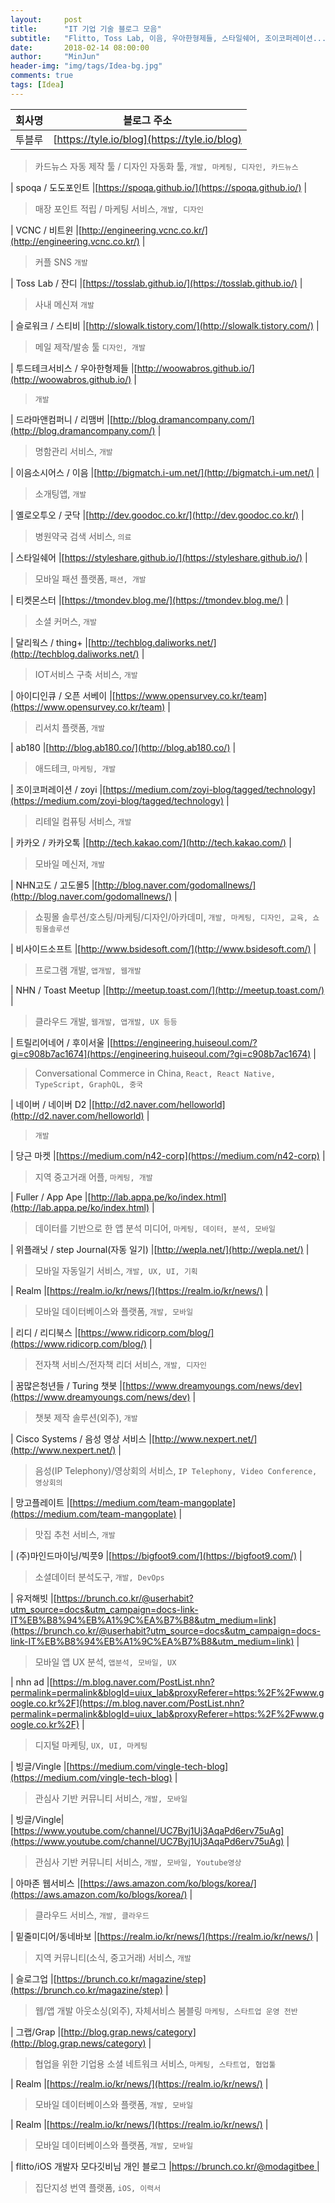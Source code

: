 ```yaml
---
layout:     post
title:      "IT 기업 기술 블로그 모음"
subtitle:   "Flitto, Toss Lab, 이음, 우아한형제들, 스타일쉐어, 조이코퍼레이션..."
date:       2018-02-14 08:00:00
author:     "MinJun"
header-img: "img/tags/Idea-bg.jpg"
comments: true 
tags: [Idea]
---
```



| 회사명  | 블로그 주소 | 
| :--: | :--: |
| 투블루 |[https://tyle.io/blog](https://tyle.io/blog) |  <br>

> 카드뉴스 자동 제작 툴 / 디자인 자동화 툴, `개발, 마케팅, 디자인, 카드뉴스` <br>

| spoqa / 도도포인트 |[https://spoqa.github.io/](https://spoqa.github.io/) |  <br>
> 매장 포인트 적립 / 마케팅 서비스, `개발, 디자인` <br>

| VCNC / 비트윈 |[http://engineering.vcnc.co.kr/](http://engineering.vcnc.co.kr/) |  <br>
> 커플 SNS  `개발` <br>

| Toss Lab / 잔디 |[https://tosslab.github.io/](https://tosslab.github.io/) |  <br>
> 사내 메신져  `개발` <br>

| 슬로워크 / 스티비 |[http://slowalk.tistory.com/](http://slowalk.tistory.com/) |  <br>
> 메일 제작/발송 툴  `디자인, 개발` <br>

| 투드테크서비스 / 우아한형제들 |[http://woowabros.github.io/](http://woowabros.github.io/) |  <br>
>  `개발` <br>

| 드라마앤컴퍼니 / 리맴버 |[http://blog.dramancompany.com/](http://blog.dramancompany.com/) |  <br>
>  명함관리 서비스, `개발` <br> 

| 이음소시어스 / 이음 |[http://bigmatch.i-um.net/](http://bigmatch.i-um.net/) |  <br>
>  소개팅앱, `개발` <br> 

| 옐로오투오 / 굿닥 |[http://dev.goodoc.co.kr/](http://dev.goodoc.co.kr/) |  <br>
>  병원약국 검색 서비스, `의료` <br> 

| 스타일쉐어 |[https://styleshare.github.io/](https://styleshare.github.io/) |  <br>
>  모바일 패션 플랫폼, `패션, 개발` <br> 

| 티켓몬스터 |[https://tmondev.blog.me/](https://tmondev.blog.me/) |  <br>
>  소셜 커머스, `개발` <br> 

| 달리웍스 / thing+ |[http://techblog.daliworks.net/](http://techblog.daliworks.net/) |  <br>
>  IOT서비스 구축 서비스, `개발` <br> 

| 아이디인큐 / 오픈 서베이 |[https://www.opensurvey.co.kr/team](https://www.opensurvey.co.kr/team) |  <br>
>  리서치 플랫폼, `개발` <br> 

| ab180 |[http://blog.ab180.co/](http://blog.ab180.co/) |  <br>
>  애드테크, `마케팅, 개발` <br> 

| 조이코퍼레이션 / zoyi |[https://medium.com/zoyi-blog/tagged/technology](https://medium.com/zoyi-blog/tagged/technology) |  <br>
>  리테일 컴퓨팅 서비스, `개발` <br> 

| 카카오 / 카카오톡 |[http://tech.kakao.com/](http://tech.kakao.com/) |  <br>
>  모바일 메신저, `개발` <br> 

| NHN고도 / 고도몰5 |[http://blog.naver.com/godomallnews/](http://blog.naver.com/godomallnews/) |  <br>
>  쇼핑몰 솔루션/호스팅/마케팅/디자인/아카데미, `개발, 마케팅, 디자인, 교육, 쇼핑몰솔루션` <br> 

| 비사이드소프트 |[http://www.bsidesoft.com/](http://www.bsidesoft.com/) |  <br>
>  프로그램 개발, `앱개발, 웹개발` <br> 

| NHN / Toast Meetup |[http://meetup.toast.com/](http://meetup.toast.com/) |  <br>
>  클라우드 개발, `웹개발, 앱개발, UX 등등` <br> 

| 트릴리어네어 / 후이서울 |[https://engineering.huiseoul.com/?gi=c908b7ac1674](https://engineering.huiseoul.com/?gi=c908b7ac1674) |  <br>
>  Conversational Commerce in China, `React, React Native, TypeScript, GraphQL, 중국` <br> 

| 네이버 / 네이버 D2 |[http://d2.naver.com/helloworld](http://d2.naver.com/helloworld) |  <br>
>  `개발` <br> 

| 당근 마켓 |[https://medium.com/n42-corp](https://medium.com/n42-corp) |  <br>
>  지역 중고거래 어플, `마케팅, 개발` <br> 

| Fuller / App Ape |[http://lab.appa.pe/ko/index.html](http://lab.appa.pe/ko/index.html) |  <br>
>  데이터를 기반으로 한 앱 분석 미디어, `마케팅, 데이터, 분석, 모바일` <br> 

| 위플래닛 / step Journal(자동 일기) |[http://wepla.net/](http://wepla.net/) |  <br>
>  모바일 자동일기 서비스, `개발, UX, UI, 기획` <br> 

| Realm |[https://realm.io/kr/news/](https://realm.io/kr/news/) |  <br>
>  모바일 데이터베이스와 플랫폼, `개발, 모바일` <br> 

| 리디 / 리디북스 |[https://www.ridicorp.com/blog/](https://www.ridicorp.com/blog/) |  <br>
>  전자책 서비스/전자책 리더 서비스, `개발, 디자인` <br> 

| 꿈많은청년들 / Turing 챗봇 |[https://www.dreamyoungs.com/news/dev](https://www.dreamyoungs.com/news/dev) |  <br>
>  챗봇 제작 솔루션(외주), `개발` <br> 

| Cisco Systems / 음성 영상 서비스 |[http://www.nexpert.net/](http://www.nexpert.net/) |  <br>
>  음성(IP Telephony)/영상회의 서비스, `IP Telephony, Video Conference, 영상회의` <br> 

| 망고플레이트 |[https://medium.com/team-mangoplate](https://medium.com/team-mangoplate) |  <br>
>  맛집 추천 서비스, `개발` <br> 

| (주)마인드마이닝/빅풋9 |[https://bigfoot9.com/](https://bigfoot9.com/) |  <br>
>  소셜데이터 분석도구, `개발, DevOps` <br> 

| 유저해빗 |[https://brunch.co.kr/@userhabit?utm_source=docs&utm_campaign=docs-link-IT%EB%B8%94%EB%A1%9C%EA%B7%B8&utm_medium=link](https://brunch.co.kr/@userhabit?utm_source=docs&utm_campaign=docs-link-IT%EB%B8%94%EB%A1%9C%EA%B7%B8&utm_medium=link) |  <br>
>  모바일 앱 UX 분석, `앱분석, 모바일, UX` <br> 

| nhn ad |[https://m.blog.naver.com/PostList.nhn?permalink=permalink&blogId=uiux_lab&proxyReferer=https:%2F%2Fwww.google.co.kr%2F](https://m.blog.naver.com/PostList.nhn?permalink=permalink&blogId=uiux_lab&proxyReferer=https:%2F%2Fwww.google.co.kr%2F) |  <br>
>  디지털 마케팅, `UX, UI, 마케팅` <br> 

| 빙글/Vingle |[https://medium.com/vingle-tech-blog](https://medium.com/vingle-tech-blog) |  <br>
>  관심사 기반 커뮤니티 서비스, `개발, 모바일` <br> 

| 빙글/Vingle|[https://www.youtube.com/channel/UC7Byj1Uj3AqaPd6erv75uAg](https://www.youtube.com/channel/UC7Byj1Uj3AqaPd6erv75uAg) |  <br>
>  관심사 기반 커뮤니티 서비스, `개발, 모바일, Youtube영상` <br> 

| 아마존 웹서비스 |[https://aws.amazon.com/ko/blogs/korea/](https://aws.amazon.com/ko/blogs/korea/) |  <br>
>  클라우드 서비스, `개발, 클라우드` <br> 

| 밑줄미디어/동네바보 |[https://realm.io/kr/news/](https://realm.io/kr/news/) |  <br>
>  지역 커뮤니티(소식, 중고거래) 서비스, `개발` <br> 
 
| 슬로그업 |[https://brunch.co.kr/magazine/step](https://brunch.co.kr/magazine/step) |  <br>
>  웹/앱 개발 아웃소싱(외주), 자체서비스 봄블링 `마케팅, 스타트업 운영 전반` <br> 

| 그랩/Grap |[http://blog.grap.news/category](http://blog.grap.news/category) |  <br>
>  협업을 위한 기업용 소셜 네트워크 서비스, `마케팅, 스타트업, 협업툴` <br> 
 
| Realm |[https://realm.io/kr/news/](https://realm.io/kr/news/) |  <br>
>  모바일 데이터베이스와 플랫폼, `개발, 모바일` <br> 
 
| Realm |[https://realm.io/kr/news/](https://realm.io/kr/news/) |  <br>
>  모바일 데이터베이스와 플랫폼, `개발, 모바일` <br> 
 
| flitto/iOS 개발자 모다깃비님 개인 블로그 |[https://brunch.co.kr/@modagitbee ](https://brunch.co.kr/@modagitbee ) |  <br>
>  집단지성 번역 플랫폼, `iOS, 이력서` <br> 













